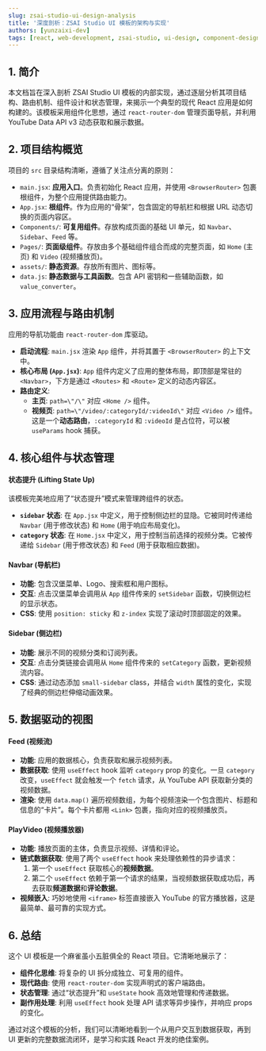 ```yaml
---
slug: zsai-studio-ui-design-analysis
title: '深度剖析：ZSAI Studio UI 模板的架构与实现'
authors: [yunzaixi-dev]
tags: [react, web-development, zsai-studio, ui-design, component-design, state-management]
---
```


## 1. 简介

本文档旨在深入剖析 ZSAI Studio UI 模板的内部实现，通过逐层分析其项目结构、路由机制、组件设计和状态管理，来揭示一个典型的现代 React 应用是如何构建的。该模板采用组件化思想，通过 `react-router-dom` 管理页面导航，并利用 YouTube Data API v3 动态获取和展示数据。

<!--truncate-->

## 2. 项目结构概览

项目的 `src` 目录结构清晰，遵循了关注点分离的原则：

- `main.jsx`: **应用入口**。负责初始化 React 应用，并使用 `<BrowserRouter>` 包裹根组件，为整个应用提供路由能力。
- `App.jsx`: **根组件**。作为应用的“骨架”，包含固定的导航栏和根据 URL 动态切换的页面内容区。
- `Components/`: **可复用组件**。存放构成页面的基础 UI 单元，如 `Navbar`、`Sidebar`、`Feed` 等。
- `Pages/`: **页面级组件**。存放由多个基础组件组合而成的完整页面，如 `Home` (主页) 和 `Video` (视频播放页)。
- `assets/`: **静态资源**。存放所有图片、图标等。
- `data.js`: **静态数据与工具函数**。包含 API 密钥和一些辅助函数，如 `value_converter`。

## 3. 应用流程与路由机制

应用的导航功能由 `react-router-dom` 库驱动。

- **启动流程**: `main.jsx` 渲染 `App` 组件，并将其置于 `<BrowserRouter>` 的上下文中。
- **核心布局 (`App.jsx`)**: `App` 组件内定义了应用的整体布局，即顶部是常驻的 `<Navbar>`，下方是通过 `<Routes>` 和 `<Route>` 定义的动态内容区。
- **路由定义**:
  - **主页**: `path=\"/\"` 对应 `<Home />` 组件。
  - **视频页**: `path=\"/video/:categoryId/:videoId\"` 对应 `<Video />` 组件。这是一个**动态路由**，`:categoryId` 和 `:videoId` 是占位符，可以被 `useParams` hook 捕获。

## 4. 核心组件与状态管理

#### 状态提升 (Lifting State Up)

该模板完美地应用了“状态提升”模式来管理跨组件的状态。

- **`sidebar` 状态**: 在 `App.jsx` 中定义，用于控制侧边栏的显隐。它被同时传递给 `Navbar` (用于修改状态) 和 `Home` (用于响应布局变化)。
- **`category` 状态**: 在 `Home.jsx` 中定义，用于控制当前选择的视频分类。它被传递给 `Sidebar` (用于修改状态) 和 `Feed` (用于获取相应数据)。

#### Navbar (导航栏)

- **功能**: 包含汉堡菜单、Logo、搜索框和用户图标。
- **交互**: 点击汉堡菜单会调用从 `App` 组件传来的 `setSidebar` 函数，切换侧边栏的显示状态。
- **CSS**: 使用 `position: sticky` 和 `z-index` 实现了滚动时顶部固定的效果。

#### Sidebar (侧边栏)

- **功能**: 展示不同的视频分类和订阅列表。
- **交互**: 点击分类链接会调用从 `Home` 组件传来的 `setCategory` 函数，更新视频流内容。
- **CSS**: 通过动态添加 `small-sidebar` class，并结合 `width` 属性的变化，实现了经典的侧边栏伸缩动画效果。

## 5. 数据驱动的视图

#### Feed (视频流)

- **功能**: 应用的数据核心，负责获取和展示视频列表。
- **数据获取**: 使用 `useEffect` hook 监听 `category` prop 的变化。一旦 `category` 改变，`useEffect` 就会触发一个 `fetch` 请求，从 YouTube API 获取新分类的视频数据。
- **渲染**: 使用 `data.map()` 遍历视频数组，为每个视频渲染一个包含图片、标题和信息的“卡片”。每个卡片都用 `<Link>` 包裹，指向对应的视频播放页。

#### PlayVideo (视频播放器)

- **功能**: 播放页面的主体，负责显示视频、详情和评论。
- **链式数据获取**: 使用了两个 `useEffect` hook 来处理依赖性的异步请求：
  1. 第一个 `useEffect` 获取核心的**视频数据**。
  2. 第二个 `useEffect` 依赖于第一个请求的结果，当视频数据获取成功后，再去获取**频道数据**和**评论数据**。
- **视频嵌入**: 巧妙地使用 `<iframe>` 标签直接嵌入 YouTube 的官方播放器，这是最简单、最可靠的实现方式。

## 6. 总结

这个 UI 模板是一个麻雀虽小五脏俱全的 React 项目。它清晰地展示了：

- **组件化思维**: 将复杂的 UI 拆分成独立、可复用的组件。
- **现代路由**: 使用 `react-router-dom` 实现声明式的客户端路由。
- **状态管理**: 通过“状态提升”和 `useState` hook 高效地管理和传递数据。
- **副作用处理**: 利用 `useEffect` hook 处理 API 请求等异步操作，并响应 props 的变化。

通过对这个模板的分析，我们可以清晰地看到一个从用户交互到数据获取，再到 UI 更新的完整数据流闭环，是学习和实践 React 开发的绝佳案例。
